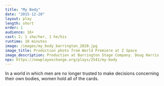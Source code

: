 ```yaml
---
title: "My Body"
date: "2015-12-20"
layout: play
length: short
order: 1
audience: 16+
cast: 2; 1 she/her, 1 he/his
runtime: 10 minutes
image: /images/my_body_barrington_2020.jpg
image_title: Production photo from World Premiere at Z Space
image_description: Production at Barrington Stage Company. Doug Harris (Patrick) and Keri Safran (Laura). Directed by Julianne Boyd. Photo by Emma Rothenberg-Ware.
npx: https://newplayexchange.org/plays/2541/my-body
---
```


In a world in which men are no longer trusted to make decisions concerning their own bodies, women hold all of the cards.

